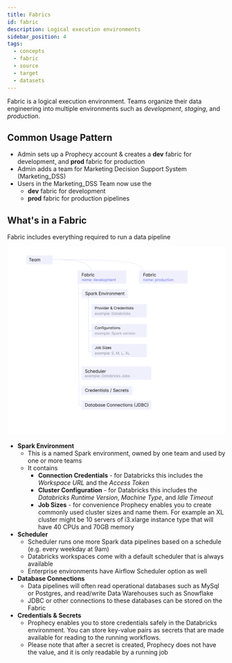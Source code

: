 ```yaml
---
title: Fabrics
id: fabric
description: Logical execution environments
sidebar_position: 4
tags:
  - concepts
  - fabric
  - source
  - target
  - datasets
---
```


Fabric is a logical execution environment. Teams organize their data engineering into multiple environments such as _development_,
_staging_, and _production_.

## Common Usage Pattern

- Admin sets up a Prophecy account & creates a **dev** fabric for development, and **prod** fabric for production
- Admin adds a team for Marketing Decision Support System (Marketing_DSS)
- Users in the Marketing_DSS Team now use the
  - **dev** fabric for development
  - **prod** fabric for production pipelines

## What's in a Fabric

Fabric includes everything required to run a data pipeline

![Data Pipeline](img/fabric.png)

- **Spark Environment**
  - This is a named Spark environment, owned by one team and used by one or more teams
  - It contains
    - **Connection Credentials** - for Databricks this includes the _Workspace URL_ and the _Access Token_
    - **Cluster Configuration** - for Databricks this includes the _Databricks Runtime Version_, _Machine Type_, and _Idle Timeout_
    - **Job Sizes** - for convenience Prophecy enables you to create commonly used cluster sizes and name them. For example an XL cluster might be 10 servers of i3.xlarge instance type that will have 40 CPUs and 70GB memory
- **Scheduler**
  - Scheduler runs one more Spark data pipelines based on a schedule (e.g. every weekday at 9am)
  - Databricks workspaces come with a default scheduler that is always available
  - Enterprise environments have Airflow Scheduler option as well
- **Database Connections**
  - Data pipelines will often read operational databases such as MySql or Postgres, and read/write Data Warehouses such as Snowflake
  - JDBC or other connections to these databases can be stored on the Fabric
- **Credentials & Secrets**
  - Prophecy enables you to store credentials safely in the Databricks environment. You can store key-value pairs as secrets that are made available for reading to the running workflows.
  - Please note that after a secret is created, Prophecy does not have the value, and it is only readable by a running job
